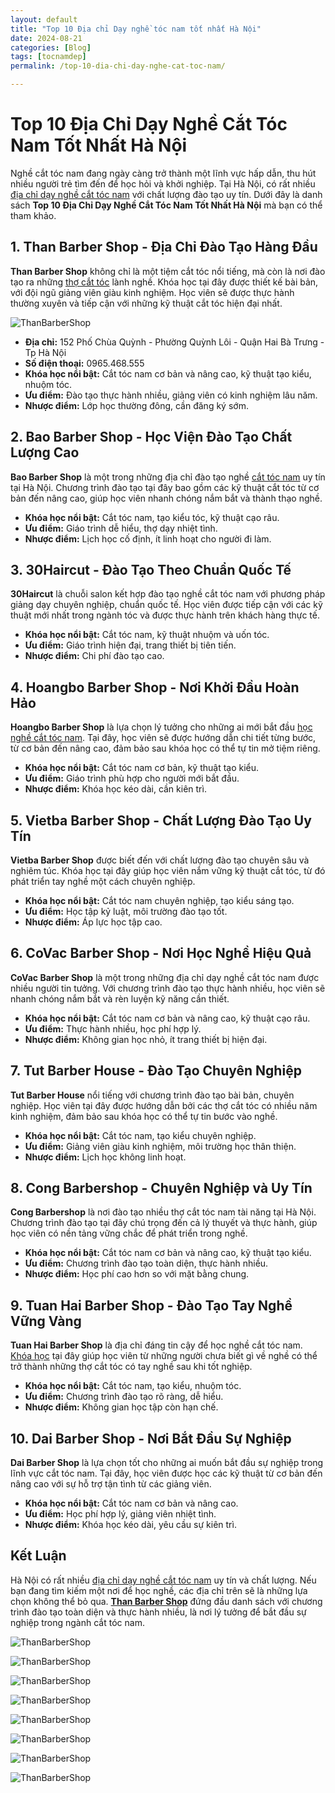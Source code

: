 ```yaml
---
layout: default
title: "Top 10 Địa chỉ Dạy nghề tóc nam tốt nhất Hà Nội"
date: 2024-08-21
categories: [Blog]
tags: [tocnamdep]
permalink: /top-10-dia-chi-day-nghe-cat-toc-nam/

---
```



# Top 10 Địa Chỉ Dạy Nghề Cắt Tóc Nam Tốt Nhất Hà Nội

Nghề cắt tóc nam đang ngày càng trở thành một lĩnh vực hấp dẫn, thu hút nhiều người trẻ tìm đến để học hỏi và khởi nghiệp. Tại Hà Nội, có rất nhiều [địa chỉ dạy nghề cắt tóc nam](https://thanbarbershop.com/day-nghe) với chất lượng đào tạo uy tín. Dưới đây là danh sách **Top 10 Địa Chỉ Dạy Nghề Cắt Tóc Nam Tốt Nhất Hà Nội** mà bạn có thể tham khảo.

## 1. **Than Barber Shop** - Địa Chỉ Đào Tạo Hàng Đầu

**Than Barber Shop** không chỉ là một tiệm cắt tóc nổi tiếng, mà còn là nơi đào tạo ra những [thợ cắt tóc](https://thanbarbershop.com/day-nghe) lành nghề. Khóa học tại đây được thiết kế bài bản, với đội ngũ giảng viên giàu kinh nghiệm. Học viên sẽ được thực hành thường xuyên và tiếp cận với những kỹ thuật cắt tóc hiện đại nhất.

![ThanBarberShop](../images/than-barber-shop.jpg)

- **Địa chỉ:** 152 Phố Chùa Quỳnh - Phường Quỳnh Lôi - Quận Hai Bà Trưng - Tp Hà Nội
- **Số điện thoại:** 0965.468.555
- **Khóa học nổi bật:** Cắt tóc nam cơ bản và nâng cao, kỹ thuật tạo kiểu, nhuộm tóc.
- **Ưu điểm:** Đào tạo thực hành nhiều, giảng viên có kinh nghiệm lâu năm.
- **Nhược điểm:** Lớp học thường đông, cần đăng ký sớm.

## 2. **Bao Barber Shop** - Học Viện Đào Tạo Chất Lượng Cao

**Bao Barber Shop** là một trong những địa chỉ đào tạo nghề [cắt tóc nam](https://thanbarbershop.net) uy tín tại Hà Nội. Chương trình đào tạo tại đây bao gồm các kỹ thuật cắt tóc từ cơ bản đến nâng cao, giúp học viên nhanh chóng nắm bắt và thành thạo nghề.


- **Khóa học nổi bật:** Cắt tóc nam, tạo kiểu tóc, kỹ thuật cạo râu.
- **Ưu điểm:** Giáo trình dễ hiểu, thợ dạy nhiệt tình.
- **Nhược điểm:** Lịch học cố định, ít linh hoạt cho người đi làm.

## 3. **30Haircut** - Đào Tạo Theo Chuẩn Quốc Tế

**30Haircut** là chuỗi salon kết hợp đào tạo nghề cắt tóc nam với phương pháp giảng dạy chuyên nghiệp, chuẩn quốc tế. Học viên được tiếp cận với các kỹ thuật mới nhất trong ngành tóc và được thực hành trên khách hàng thực tế.


- **Khóa học nổi bật:** Cắt tóc nam, kỹ thuật nhuộm và uốn tóc.
- **Ưu điểm:** Giáo trình hiện đại, trang thiết bị tiên tiến.
- **Nhược điểm:** Chi phí đào tạo cao.

## 4. **Hoangbo Barber Shop** - Nơi Khởi Đầu Hoàn Hảo

**Hoangbo Barber Shop** là lựa chọn lý tưởng cho những ai mới bắt đầu [học nghề cắt tóc nam](/day-nghe). Tại đây, học viên sẽ được hướng dẫn chi tiết từng bước, từ cơ bản đến nâng cao, đảm bảo sau khóa học có thể tự tin mở tiệm riêng.


- **Khóa học nổi bật:** Cắt tóc nam cơ bản, kỹ thuật tạo kiểu.
- **Ưu điểm:** Giáo trình phù hợp cho người mới bắt đầu.
- **Nhược điểm:** Khóa học kéo dài, cần kiên trì.

## 5. **Vietba Barber Shop** - Chất Lượng Đào Tạo Uy Tín

**Vietba Barber Shop** được biết đến với chất lượng đào tạo chuyên sâu và nghiêm túc. Khóa học tại đây giúp học viên nắm vững kỹ thuật cắt tóc, từ đó phát triển tay nghề một cách chuyên nghiệp.


- **Khóa học nổi bật:** Cắt tóc nam chuyên nghiệp, tạo kiểu sáng tạo.
- **Ưu điểm:** Học tập kỷ luật, môi trường đào tạo tốt.
- **Nhược điểm:** Áp lực học tập cao.

## 6. **CoVac Barber Shop** - Nơi Học Nghề Hiệu Quả

**CoVac Barber Shop** là một trong những địa chỉ dạy nghề cắt tóc nam được nhiều người tin tưởng. Với chương trình đào tạo thực hành nhiều, học viên sẽ nhanh chóng nắm bắt và rèn luyện kỹ năng cần thiết.


- **Khóa học nổi bật:** Cắt tóc nam cơ bản và nâng cao, kỹ thuật cạo râu.
- **Ưu điểm:** Thực hành nhiều, học phí hợp lý.
- **Nhược điểm:** Không gian học nhỏ, ít trang thiết bị hiện đại.

## 7. **Tut Barber House** - Đào Tạo Chuyên Nghiệp

**Tut Barber House** nổi tiếng với chương trình đào tạo bài bản, chuyên nghiệp. Học viên tại đây được hướng dẫn bởi các thợ cắt tóc có nhiều năm kinh nghiệm, đảm bảo sau khóa học có thể tự tin bước vào nghề.


- **Khóa học nổi bật:** Cắt tóc nam, tạo kiểu chuyên nghiệp.
- **Ưu điểm:** Giảng viên giàu kinh nghiệm, môi trường học thân thiện.
- **Nhược điểm:** Lịch học không linh hoạt.

## 8. **Cong Barbershop** - Chuyên Nghiệp và Uy Tín

**Cong Barbershop** là nơi đào tạo nhiều thợ cắt tóc nam tài năng tại Hà Nội. Chương trình đào tạo tại đây chú trọng đến cả lý thuyết và thực hành, giúp học viên có nền tảng vững chắc để phát triển trong nghề.


- **Khóa học nổi bật:** Cắt tóc nam cơ bản và nâng cao, kỹ thuật tạo kiểu.
- **Ưu điểm:** Chương trình đào tạo toàn diện, thực hành nhiều.
- **Nhược điểm:** Học phí cao hơn so với mặt bằng chung.

## 9. **Tuan Hai Barber Shop** - Đào Tạo Tay Nghề Vững Vàng

**Tuan Hai Barber Shop** là địa chỉ đáng tin cậy để học nghề cắt tóc nam. [Khóa học](/day-nghe/) tại đây giúp học viên từ những người chưa biết gì về nghề có thể trở thành những thợ cắt tóc có tay nghề sau khi tốt nghiệp.


- **Khóa học nổi bật:** Cắt tóc nam, tạo kiểu, nhuộm tóc.
- **Ưu điểm:** Chương trình đào tạo rõ ràng, dễ hiểu.
- **Nhược điểm:** Không gian học tập còn hạn chế.

## 10. **Dai Barber Shop** - Nơi Bắt Đầu Sự Nghiệp

**Dai Barber Shop** là lựa chọn tốt cho những ai muốn bắt đầu sự nghiệp trong lĩnh vực cắt tóc nam. Tại đây, học viên được học các kỹ thuật từ cơ bản đến nâng cao với sự hỗ trợ tận tình từ các giảng viên.


- **Khóa học nổi bật:** Cắt tóc nam cơ bản và nâng cao.
- **Ưu điểm:** Học phí hợp lý, giảng viên nhiệt tình.
- **Nhược điểm:** Khóa học kéo dài, yêu cầu sự kiên trì.

## Kết Luận

Hà Nội có rất nhiều [địa chỉ dạy nghề cắt tóc nam](https://thanbarbershop.com/day-nghe) uy tín và chất lượng. Nếu bạn đang tìm kiếm một nơi để học nghề, các địa chỉ trên sẽ là những lựa chọn không thể bỏ qua. [**Than Barber Shop**](https://thanbarbershop.com) đứng đầu danh sách với chương trình đào tạo toàn diện và thực hành nhiều, là nơi lý tưởng để bắt đầu sự nghiệp trong ngành cắt tóc nam.



![ThanBarberShop](../images//toc-nam-dep-1.jpg)

![ThanBarberShop](../images//toc-nam-dep-2.jpg)

![ThanBarberShop](../images//toc-nam-dep-33.jpg)

![ThanBarberShop](../images//toc-nam-dep-34.jpg)

![ThanBarberShop](../images//toc-nam-dep-37.jpg)

![ThanBarberShop](../images//toc-nam-dep-38.jpg)

![ThanBarberShop](../images//toc-nam-dep-39.jpg)

![ThanBarberShop](../images//toc-nam-dep-40.jpg)
